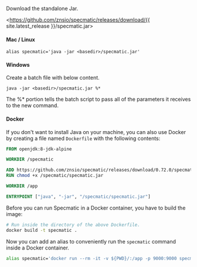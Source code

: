 Download the standalone Jar.

<https://github.com/znsio/specmatic/releases/download/{{ site.latest_release }}/specmatic.jar>

#### Mac / Linux

```
alias specmatic='java -jar <basedir>/specmatic.jar'
```

#### Windows

Create a batch file with below content.

```
java -jar <basedir>/specmatic.jar %*
```

The %* portion tells the batch script to pass all of the parameters it receives to the new command.

#### Docker

If you don't want to install Java on your machine, you can also use Docker by creating a file named `Dockerfile` with the following contents:

```Dockerfile
FROM openjdk:8-jdk-alpine

WORKDIR /specmatic

ADD https://github.com/znsio/specmatic/releases/download/0.72.0/specmatic.jar /specmatic/specmatic.jar
RUN chmod +x /specmatic/specmatic.jar

WORKDIR /app

ENTRYPOINT ["java", "-jar", "/specmatic/specmatic.jar"]
```

Before you can run Specmatic in a Docker container, you have to build the image:

```bash
# Run inside the directory of the above Dockerfile.
docker build -t specmatic .
```

Now you can add an alias to conveniently run the `specmatic` command inside a Docker container.

```bash
alias specmatic='docker run --rm -it -v ${PWD}/:/app -p 9000:9000 specmatic'
```
